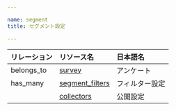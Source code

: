 ```yaml
---

name: segment
title: セグメント設定

---
```


|リレーション|リソース名|日本語名|
|:---|:---|:---|
|belongs_to|[survey](#survey)|アンケート|
|has_many|[segment_filters](#segment_filter)|フィルター設定|
||[collectors](#collector)|公開設定|